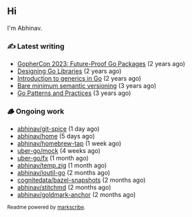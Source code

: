 ## Hi

I'm Abhinav.

### ✍️ Latest writing


- [GopherCon 2023: Future-Proof Go Packages](https://abhinavg.net/2023/09/27/future-proof-packages/) (2 years ago)
- [Designing Go Libraries](https://abhinavg.net/2022/12/06/designing-go-libraries/) (2 years ago)
- [Introduction to generics in Go](https://abhinavg.net/2022/11/23/generics-intro/) (2 years ago)
- [Bare minimum semantic versioning](https://abhinavg.net/2022/11/07/semver/) (3 years ago)
- [Go Patterns and Practices](https://abhinavg.net/2022/09/19/go-patterns-and-practices-talk/) (3 years ago)

### 🪵 Ongoing work


- [abhinav/git-spice](https://github.com/abhinav/git-spice) (1 day ago)
- [abhinav/home](https://github.com/abhinav/home) (5 days ago)
- [abhinav/homebrew-tap](https://github.com/abhinav/homebrew-tap) (1 week ago)
- [uber-go/mock](https://github.com/uber-go/mock) (4 weeks ago)
- [uber-go/fx](https://github.com/uber-go/fx) (1 month ago)
- [abhinav/temp.zig](https://github.com/abhinav/temp.zig) (1 month ago)
- [abhinav/ioutil-go](https://github.com/abhinav/ioutil-go) (2 months ago)
- [cognitedata/bazel-snapshots](https://github.com/cognitedata/bazel-snapshots) (2 months ago)
- [abhinav/stitchmd](https://github.com/abhinav/stitchmd) (2 months ago)
- [abhinav/goldmark-anchor](https://github.com/abhinav/goldmark-anchor) (2 months ago)

<sub>Readme powered by [markscribe](https://github.com/muesli/markscribe).</sub>
